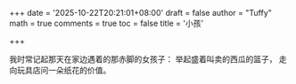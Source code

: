 +++
date = '2025-10-22T20:21:01+08:00'
draft = false
author = "Tuffy"
math = true 
comments = true
toc = false
title = '小孩'

+++

我时常记起那天在家边遇着的那赤脚的女孩子：
举起盛着叫卖的西瓜的篮子，
走向玩具店问一朵纸花的价值。





